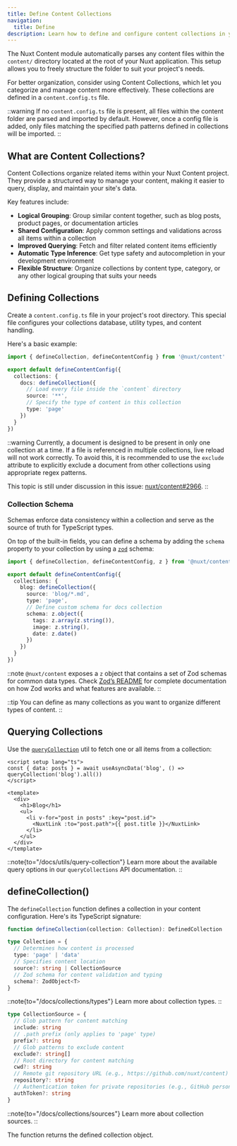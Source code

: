 ```yaml
---
title: Define Content Collections
navigation:
  title: Define
description: Learn how to define and configure content collections in your Nuxt application.
---
```


The Nuxt Content module automatically parses any content files within the `content/` directory located at the root of your Nuxt application. This setup allows you to freely structure the folder to suit your project's needs.

For better organization, consider using Content Collections, which let you categorize and manage content more effectively. These collections are defined in a `content.config.ts` file.

::warning
If no `content.config.ts` file is present, all files within the content folder are parsed and imported by default. However, once a config file is added, only files matching the specified path patterns defined in collections will be imported.
::

## What are Content Collections?

Content Collections organize related items within your Nuxt Content project. They provide a structured way to manage your content, making it easier to query, display, and maintain your site's data.

Key features include:

- **Logical Grouping**: Group similar content together, such as blog posts, product pages, or documentation articles
- **Shared Configuration**: Apply common settings and validations across all items within a collection
- **Improved Querying**: Fetch and filter related content items efficiently
- **Automatic Type Inference**: Get type safety and autocompletion in your development environment
- **Flexible Structure**: Organize collections by content type, category, or any other logical grouping that suits your needs

## Defining Collections

Create a `content.config.ts` file in your project's root directory. This special file configures your collections database, utility types, and content handling.

Here's a basic example:

```ts [content.config.ts]
import { defineCollection, defineContentConfig } from '@nuxt/content'

export default defineContentConfig({
  collections: {
    docs: defineCollection({
      // Load every file inside the `content` directory
      source: '**',
      // Specify the type of content in this collection
      type: 'page'
    })
  }
})
```

::warning
Currently, a document is designed to be present in only one collection at a time. If a file is referenced in multiple collections, live reload will not work correctly. To avoid this, it is recommended to use the `exclude` attribute to explicitly exclude a document from other collections using appropriate regex patterns.

This topic is still under discussion in this issue: [nuxt/content#2966](https://github.com/nuxt/content/issues/2966).
::

### Collection Schema

Schemas enforce data consistency within a collection and serve as the source of truth for TypeScript types.

On top of the built-in fields, you can define a schema by adding the `schema` property to your collection by using a [`zod`](https://zod.dev) schema:

```ts [content.config.ts]
import { defineCollection, defineContentConfig, z } from '@nuxt/content'

export default defineContentConfig({
  collections: {
    blog: defineCollection({
      source: 'blog/*.md',
      type: 'page',
      // Define custom schema for docs collection
      schema: z.object({
        tags: z.array(z.string()),
        image: z.string(),
        date: z.date()
      })
    })
  }
})
```

::note
`@nuxt/content` exposes a `z` object that contains a set of Zod schemas for common data types. Check [Zod’s README](https://github.com/colinhacks/zod) for complete documentation on how Zod works and what features are available.
::

::tip
You can define as many collections as you want to organize different types of content.
::

## Querying Collections

Use the [`queryCollection`](/docs/utils/query-collection) util to fetch one or all items from a collection:

```vue [pages/blog.vue]
<script setup lang="ts">
const { data: posts } = await useAsyncData('blog', () => queryCollection('blog').all())
</script>

<template>
  <div>
    <h1>Blog</h1>
    <ul>
      <li v-for="post in posts" :key="post.id">
        <NuxtLink :to="post.path">{{ post.title }}</NuxtLink>
      </li>
    </ul>
  </div>
</template>
```

::note{to="/docs/utils/query-collection"}
Learn more about the available query options in our `queryCollections` API documentation.
::

## defineCollection()

The `defineCollection` function defines a collection in your content configuration. Here's its TypeScript signature:

```ts
function defineCollection(collection: Collection): DefinedCollection

type Collection = {
  // Determines how content is processed
  type: 'page' | 'data'
  // Specifies content location
  source?: string | CollectionSource
  // Zod schema for content validation and typing
  schema?: ZodObject<T>
}
```

::note{to="/docs/collections/types"}
Learn more about collection types.
::

```ts
type CollectionSource = {
  // Glob pattern for content matching
  include: string
  // .path prefix (only applies to 'page' type)
  prefix?: string
  // Glob patterns to exclude content
  exclude?: string[]
  // Root directory for content matching
  cwd?: string
  // Remote git repository URL (e.g., https://github.com/nuxt/content)
  repository?: string
  // Authentication token for private repositories (e.g., GitHub personal access token)
  authToken?: string
}
```

::note{to="/docs/collections/sources"}
Learn more about collection sources.
::

The function returns the defined collection object.
